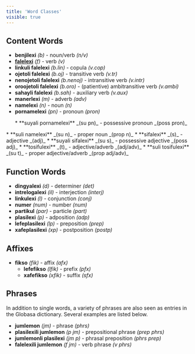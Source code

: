 ```yaml
---
title: 'Word Classes'
visible: true
---
```


## Content Words

* **benjilexi** _(b)_ - noun/verb _(n/v)_
* **[falelexi](/gramati/inharelexi#falelexili_klase)** _(f)_ - verb _(v)_
 * **linkuli falelexi** _(b.lin)_ - copula _(v.cop)_
 * **ojetoli falelexi** _(b.oj)_ - transitive verb _(v.tr)_
 * **nenojetoli falelexi** _(b.nenoj)_ - intransitive verb _(v.intr)_
 * **oroojetoli falelexi** _(b.oro)_ - (patientive) ambitransitive verb _(v.ambi)_
 * **sahayli falelexi** _(b.sah)_ - auxiliary verb _(v.aux)_
* **manerlexi** _(m)_ - adverb _(adv)_
* **namelexi** _(n)_ - noun _(n)_
 * **pornamelexi** _(pn)_ - pronoun _(pron)_
<ul>
 * **suyali pornamelexi** _(su pn)_ - possessive pronoun _(poss pron)_
</ul>
 * **suli namelexi** _(su n)_ - proper noun _(prop n)_
* **sifalexi** _(s)_ - adjective _(adj)_
 * **suyali sifalexi** _(su s)_ - possessive adjective _(poss adj)_
* **tosifulexi** _(t)_ - adjective/adverb _(adj/adv)_
 * **suli tosifulexi** _(su t)_ - proper adjective/adverb _(prop adj/adv)_

## Function Words

* **dingyalexi** _(d)_ - determiner _(det)_
* **intrelogalexi** _(il)_ - interjection _(interj)_
* **linkulexi** _(l)_ - conjunction _(conj)_
* **numer** _(num)_ - number _(num)_
* **partikul** _(par)_ - particle _(part)_
* **plasilexi** _(p)_ - adposition _(adp)_
 * **lefeplasilexi** _(lp)_ - preposition _(prep)_
 * **xafeplasilexi** _(xp)_ - postposition _(postp)_

## Affixes

* **fikso** _(fik)_ - affix _(afx)_
  * **lefefikso** _(lfik)_ - prefix _(pfx)_
  * **xafefikso** _(xfik)_ - suffix _(sfx)_

## Phrases

In addition to single words, a variety of phrases are also seen as entries in the Globasa dictionary. Several examples are listed below. 

* **jumlemon** _(jm)_ - phrase _(phrs)_
 * **plasilexili jumlemon** _(p jm)_ - prepositional phrase _(prep phrs)_
 * **jumlemonli plasilexi** _(jm p)_ - phrasal preposition _(phrs prep)_
 * **falelexili jumlemon** _(f jm)_ - verb phrase _(v phrs)_